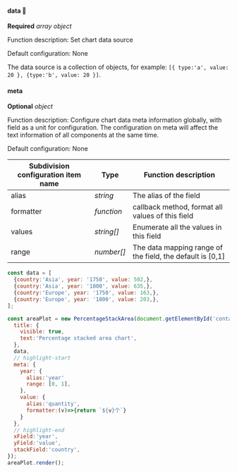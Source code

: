 <tag color="gold" text="Insert"></tag>

#### data 📌

<description>**Required** _array object_</description>

Function description: Set chart data source

Default configuration: None

The data source is a collection of objects, for example: `[{ type:'a', value: 20 }, {type:'b', value: 20 }]`.

#### meta

<description>**Optional** _object_</description>

Function description: Configure chart data meta information globally, with field as a unit for configuration. The configuration on meta will affect the text information of all components at the same time.

Default configuration: None

| Subdivision configuration item name | Type       | Function description                                      |
| ----------------------------------- | ---------- | --------------------------------------------------------- |
| alias                               | _string_   | The alias of the field                                    |
| formatter                           | _function_ | callback method, format all values ​​of this field        |
| values ​​                           | _string[]_ | Enumerate all the values ​​in this field                  |
| range                               | _number[]_ | The data mapping range of the field, the default is [0,1] |

```js
const data = [
  {country:'Asia', year: '1750', value: 502,},
  {country:'Asia', year: '1800', value: 635,},
  {country:'Europe', year: '1750', value: 163,},
  {country:'Europe', year: '1800', value: 203,},
];

const areaPlot = new PercentageStackArea(document.getElementById('container'), {
  title: {
    visible: true,
    text:'Percentage stacked area chart',
  },
  data,
  // highlight-start
  meta: {
    year: {
      alias:'year'
      range: [0, 1],
    },
    value: {
      alias:'quantity',
      formatter:(v)=>{return `${v}个`}
    }
  },
  // highlight-end
  xField:'year',
  yField:'value',
  stackField:'country',
});
areaPlot.render();

```
